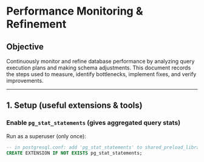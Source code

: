# Performance Monitoring & Refinement

## Objective
Continuously monitor and refine database performance by analyzing query execution plans and making schema adjustments. This document records the steps used to measure, identify bottlenecks, implement fixes, and verify improvements.

---

## 1. Setup (useful extensions & tools)

### Enable `pg_stat_statements` (gives aggregated query stats)
Run as a superuser (only once):
```sql
-- in postgresql.conf: add 'pg_stat_statements' to shared_preload_libraries and restart postgres
CREATE EXTENSION IF NOT EXISTS pg_stat_statements;
